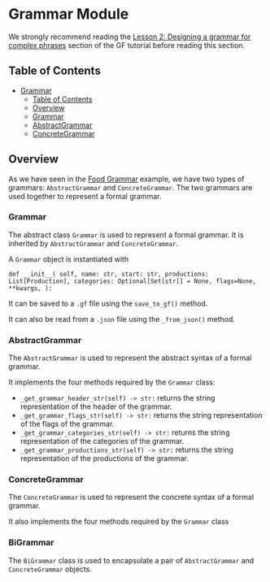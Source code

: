 # Grammar Module

We strongly recommend reading the [Lesson 2: Designing a grammar for complex phrases](https://www.grammaticalframework.org/doc/tutorial/gf-tutorial.html#toc16)
section of the GF tutorial before reading this section.

## Table of Contents

- [Grammar](#grammar-module)
  - [Table of Contents](#table-of-contents)
  - [Overview](#overview)
  - [Grammar](#grammar)
  - [AbstractGrammar](#abstractgrammar)
  - [ConcreteGrammar](#concretegrammar)

## Overview
As we have seen in the [Food Grammar](food_grammar.md) example, we have two types of grammars: `AbstractGrammar` and `ConcreteGrammar`.
The two grammars are used together to represent a formal grammar.

### Grammar

The abstract class `Grammar` is used to represent a formal grammar.
It is inherited by `AbstractGrammar` and `ConcreteGrammar`.

A `Grammar` object is instantiated with

`def __init__(
    self,
    name: str,
    start: str,
    productions: List[Production],
    categories: Optional[Set[str]] = None,
    flags=None,
    **kwargs,
):`

It can be saved to a `.gf` file using the `save_to_gf()` method.

It can also be read from a `.json` file using the `_from_json()` method.

### AbstractGrammar
The `AbstractGrammar` is used to represent the abstract syntax of a formal grammar.

It implements the four methods required by the `Grammar` class:
- `_get_grammar_header_str(self) -> str:` returns the string representation of the header of the grammar.
- `_get_grammar_flags_str(self) -> str:` returns the string representation of the flags of the grammar.
- `_get_grammar_categories_str(self) -> str:` returns the string representation of the categories of the grammar.
- `_get_grammar_productions_str(self) -> str:` returns the string representation of the productions of the grammar.


### ConcreteGrammar

The `ConcreteGrammar` is used to represent the concrete syntax of a formal grammar.

It also implements the four methods required by the `Grammar` class


### BiGrammar

The `BiGrammar` class is used to encapsulate a pair of `AbstractGrammar` and `ConcreteGrammar` objects.
